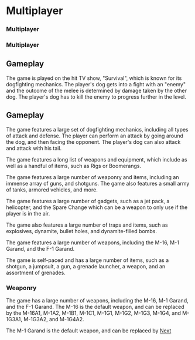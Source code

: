 # Multiplayer

### Multiplayer

### Multiplayer

## Gameplay

The game is played on the hit TV show, "Survival", which is known for its dogfighting mechanics. The player's dog gets into a fight with an "enemy" and the outcome of the melee is determined by damage taken by the other dog. The player's dog has to kill the enemy to progress further in the level.

## Gameplay

The game features a large set of dogfighting mechanics, including all types of attack and defense. The player can perform an attack by going around the dog, and then facing the opponent. The player's dog can also attack and attack with his tail.

The game features a long list of weapons and equipment, which include as well as a handful of items, such as Rigs or Boomerangs.

The game features a large number of weaponry and items, including an immense array of guns, and shotguns. The game also features a small army of tanks, armored vehicles, and more.

The game features a large number of gadgets, such as a jet pack, a helicopter, and the Spare Change which can be a weapon to only use if the player is in the air.

The game also features a large number of traps and items, such as explosives, dynamite, bullet holes, and dynamite-filled bombs.

The game features a large number of weapons, including the M-16, M-1 Garand, and the F-1 Garand.

The game is self-paced and has a large number of items, such as a shotgun, a jumpsuit, a gun, a grenade launcher, a weapon, and an assortment of grenades.

### Weaponry

The game has a large number of weapons, including the M-16, M-1 Garand, and the F-1 Garand. The M-16 is the default weapon, and can be replaced by the M-16A1, M-1A2, M-1B1, M-1C1, M-1G1, M-1G2, M-1G3, M-1G4, and M-1G3A1, M-1G3A2, and M-1G4A2.

The M-1 Garand is the default weapon, and can be replaced by
[Next](489.md)